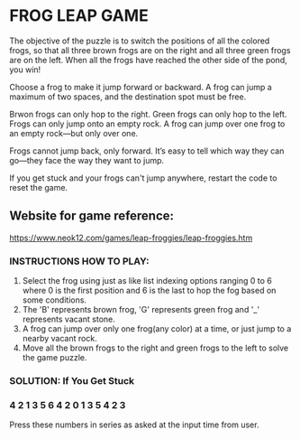 # FROG LEAP GAME
The objective of the puzzle is to switch the positions of all the colored frogs, so that all three brown frogs are on the right and all three green frogs are on the left. When all the frogs have reached the other side of the pond, you win!

Choose a frog to make it jump forward or backward. A frog can jump a maximum of two spaces, and the destination spot must be free.

Brwon frogs can only hop to the right. Green frogs can only hop to the left. Frogs can only jump onto an empty rock. A frog can jump over one frog to an empty rock—but only over one.

Frogs cannot jump back, only forward. It’s easy to tell which way they can go—they face the way they want to jump.

If you get stuck and your frogs can't jump anywhere, restart the code to reset the game.

## Website for game reference: 
https://www.neok12.com/games/leap-froggies/leap-froggies.htm

### INSTRUCTIONS HOW TO PLAY:
1) Select the frog using just as like list indexing options ranging 0 to 6 where 0 is the first position and 6 is the last to hop the fog based on some conditions.
2) The 'B' represents brown frog, 'G' represents green frog and '_' represents vacant stone.
3) A frog can jump over only one frog(any color) at a time, or just jump to a nearby vacant rock.
4) Move all the brown frogs to the right and green frogs to the left to solve the game puzzle.

### SOLUTION: If You Get Stuck
### 4 2 1 3 5 6 4 2 0 1 3 5 4 2 3
Press these numbers in series as asked at the input time from user.

